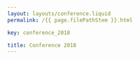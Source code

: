 ```yaml
---
layout: layouts/conference.liquid
permalink: /{{ page.filePathStem }}.html

key: conference_2018

title: Conference 2018
---
```



